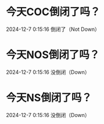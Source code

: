 # 今天COC倒闭了吗？

2024-12-7 0:15:16 倒闭了（Not Down）

# 今天NOS倒闭了吗？

2024-12-7 0:15:16 没倒闭（Down）

# 今天NS倒闭了吗？

2024-12-7 0:15:16 没倒闭（Down）

